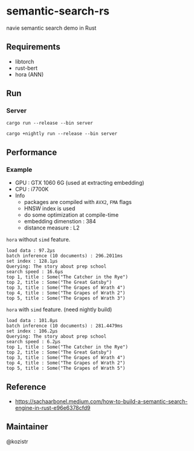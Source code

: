 # semantic-search-rs

navie semantic search demo in Rust

## Requirements

* libtorch
* rust-bert
* hora (ANN)

## Run

### Server

```shell
cargo run --release --bin server 
```

```shell
cargo +nightly run --release --bin server 
```

## Performance

### Example

* GPU : GTX 1060 6G (used at extracting embedding)
* CPU : i7700K
* Info
  * packages are compiled with `AVX2`, `FMA` flags
  * HNSW index is used
  * do some optimization at compile-time
  * embedding dimenstion : 384
  * distance measure : L2

`hora` without `simd` feature.

```text
load data : 97.2µs
batch inference (10 documents) : 296.2011ms
set index : 128.1µs
Querying: The story about prep school
search speed : 16.6µs
top 1, title : Some("The Catcher in the Rye")
top 2, title : Some("The Great Gatsby")
top 3, title : Some("The Grapes of Wrath 4")
top 4, title : Some("The Grapes of Wrath 2")
top 5, title : Some("The Grapes of Wrath 3")
```

`hora` with `simd` feature. (need nightly build)

```text
load data : 101.8µs
batch inference (10 documents) : 281.4479ms
set index : 106.2µs
Querying: The story about prep school
search speed : 6.2µs
top 1, title : Some("The Catcher in the Rye")
top 2, title : Some("The Great Gatsby")
top 3, title : Some("The Grapes of Wrath 4")
top 4, title : Some("The Grapes of Wrath 2")
top 5, title : Some("The Grapes of Wrath 5")
```

## Reference

* https://sachaarbonel.medium.com/how-to-build-a-semantic-search-engine-in-rust-e96e6378cfd9

## Maintainer

@kozistr
